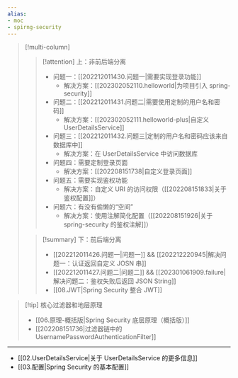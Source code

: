 ```yaml
---
alias:
- moc
- spirng-security
---
```


> [!multi-column]
> > [!attention] 上：非前后端分离
> > - 问题一：[[202212011430.问题一|需要实现登录功能]] 
> >   - 解决方案：[[202302052110.helloworld|为项目引入 spring-security]]
> > - 问题二：[[202212011431.问题二|需要使用定制的用户名和密码]] 
> >   - 解决方案：[[202302052111.helloworld-plus|自定义 UserDetailsService]]
> > - 问题三：[[202212011432.问题三|定制的用户名和密码应该来自数据库中]] 
> >   - 解决方案：在 UserDetailsService 中访问数据库
> > - 问题四：需要定制登录页面 
> >   - 解决方案：[[202208151738|自定义登录页面]]
> > - 问题五：需要实现鉴权功能 
> >   - 解决方案：自定义 URI 的访问权限（[[202208151833|关于鉴权配置]]）
> > - 问题六：有没有偷懒的“空间”
> >   - 解决方案：使用注解简化配置（[[202208151926|关于 spring-security 的鉴权注解]]）
> 
> > [!summary] 下：前后端分离
> > - [[202212011426.问题一|问题一]] && [[202212220945|解决问题一：认证返回自定义 JOSN 串]]
> > - [[202212011427.问题二|问题二]] && [[202301061909.failure|解决问题二：鉴权失败后返回 JSON String]]
> > - [[08.JWT|Spring Security 整合 JWT]]

> [!tip] 核心过滤器和地层原理
> - [[06.原理-概括版|Spring Security 底层原理（概括版）]]
> - [[202208151736|过滤器链中的 UsernamePasswordAuthenticationFilter]]

---

- [[02.UserDetailsService|关于 UserDetailsService 的更多信息]]
- [[03.配置|Spring Security 的基本配置]]

